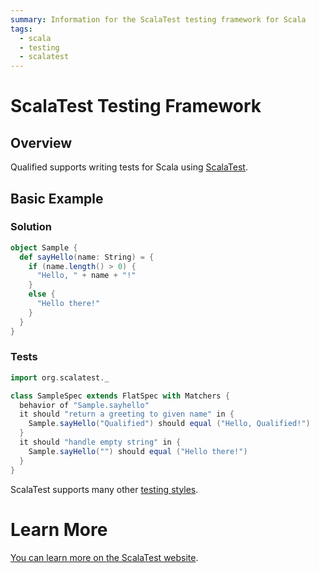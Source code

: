 ```yaml
---
summary: Information for the ScalaTest testing framework for Scala
tags:
  - scala
  - testing
  - scalatest
---
```


# ScalaTest Testing Framework

## Overview

Qualified supports writing tests for Scala using [ScalaTest][1].

## Basic Example

### Solution

```scala
object Sample {
  def sayHello(name: String) = {
    if (name.length() > 0) {
      "Hello, " + name + "!"
    }
    else {
      "Hello there!"
    }
  }
}
```

### Tests

```scala
import org.scalatest._

class SampleSpec extends FlatSpec with Matchers {
  behavior of "Sample.sayhello"
  it should "return a greeting to given name" in {
    Sample.sayHello("Qualified") should equal ("Hello, Qualified!")
  }
  it should "handle empty string" in {
    Sample.sayHello("") should equal ("Hello there!")
  }
}
```

ScalaTest supports many other [testing styles](https://www.scalatest.org/user_guide/selecting_a_style).

# Learn More

[You can learn more on the ScalaTest website][1].

[1]: https://www.scalatest.org/
